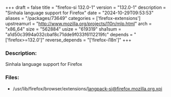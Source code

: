 +++
draft = false
title = "firefox-si 132.0-1"
version = "132.0-1"
description = "Sinhala language support for Firefox"
date = "2024-10-29T09:53:53"
aliases = "/packages/73649"
categories = ['firefox-extensions']
upstreamurl = "http://www.mozilla.org/projects/l10n/mlp.html"
arch = "x86_64"
size = "562884"
usize = "619319"
sha1sum = "a1d50c3994a032cbaf8c71dde9f033f6112219fc"
depends = "['firefox>=132.0']"
reverse_depends = "['firefox-i18n']"
+++
### Description: 
Sinhala language support for Firefox

### Files: 
* /usr/lib/firefox/browser/extensions/langpack-si@firefox.mozilla.org.xpi
